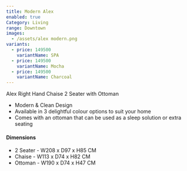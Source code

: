 ```yaml
---
title: Modern Alex
enabled: true
Category: Living
range: Downtown
images:
  - /assets/alex modern.png
variants:
  - price: 149500
    variantName: SPA
  - price: 149500
    variantName: Mocha
  - price: 149500
    variantName: Charcoal
---
```

Alex Right Hand Chaise 2 Seater with Ottoman

* Modern & Clean Design
* Available in 3 delightful colour options to suit your home
* Comes with an ottoman that can be used as a sleep solution or extra seating



#### Dimensions
* 2 Seater - W208 x D97 x H85 CM
* Chaise - W113 x D74 x H82 CM
* Ottoman - W190 x D74 x H47 CM

